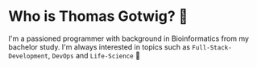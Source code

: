 # Who is Thomas Gotwig? 🤠

I'm a passioned programmer with background in Bioinformatics from my bachelor study. I'm always interested in topics such as `Full-Stack-Development`, `DevOps` and `Life-Science` 🐍
